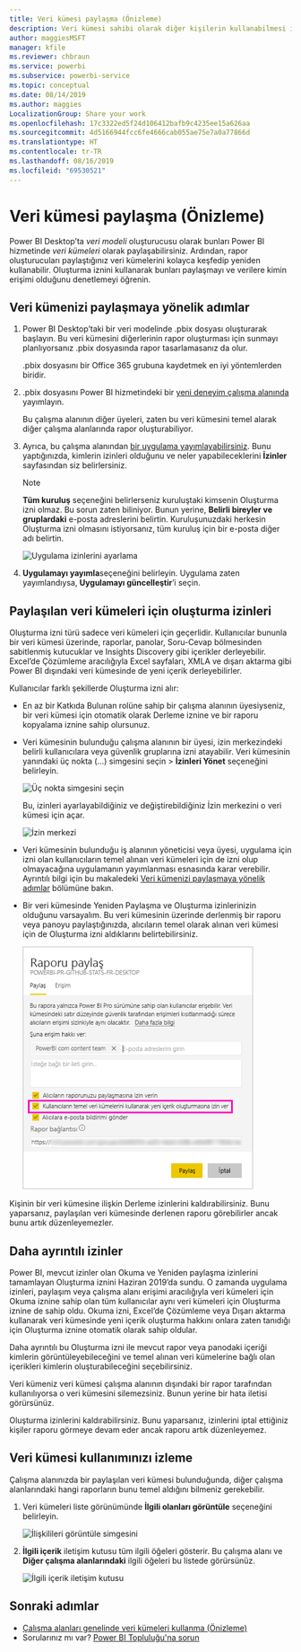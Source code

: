 ```yaml
---
title: Veri kümesi paylaşma (Önizleme)
description: Veri kümesi sahibi olarak diğer kişilerin kullanabilmesi için veri kümelerinizi oluşturup paylaşabilirsiniz. Oluşturma iznini kullanarak verilere kimin erişimi olduğunu denetlemeyi öğrenin.
author: maggiesMSFT
manager: kfile
ms.reviewer: chbraun
ms.service: powerbi
ms.subservice: powerbi-service
ms.topic: conceptual
ms.date: 08/14/2019
ms.author: maggies
LocalizationGroup: Share your work
ms.openlocfilehash: 17c3322ed5f24d106412bafb9c4235ee15a626aa
ms.sourcegitcommit: 4d5166944fcc6fe4666cab055ae75e7a0a77866d
ms.translationtype: HT
ms.contentlocale: tr-TR
ms.lasthandoff: 08/16/2019
ms.locfileid: "69530521"
---
```

# <a name="share-a-dataset-preview"></a>Veri kümesi paylaşma (Önizleme)

Power BI Desktop’ta *veri modeli* oluşturucusu olarak bunları Power BI hizmetinde *veri kümeleri* olarak paylaşabilirsiniz. Ardından, rapor oluşturucuları paylaştığınız veri kümelerini kolayca keşfedip yeniden kullanabilir. Oluşturma iznini kullanarak bunları paylaşmayı ve verilere kimin erişimi olduğunu denetlemeyi öğrenin.

## <a name="steps-to-sharing-your-dataset"></a>Veri kümenizi paylaşmaya yönelik adımlar

1. Power BI Desktop’taki bir veri modelinde .pbix dosyası oluşturarak başlayın. Bu veri kümesini diğerlerinin rapor oluşturması için sunmayı planlıyorsanız .pbix dosyasında rapor tasarlamasanız da olur.

    .pbix dosyasını bir Office 365 grubuna kaydetmek en iyi yöntemlerden biridir.

1. .pbix dosyasını Power BI hizmetindeki bir [yeni deneyim çalışma alanında](service-create-the-new-workspaces.md) yayımlayın.
    
    Bu çalışma alanının diğer üyeleri, zaten bu veri kümesini temel alarak diğer çalışma alanlarında rapor oluşturabiliyor.

1. Ayrıca, bu çalışma alanından [bir uygulama yayımlayabilirsiniz](service-create-distribute-apps.md). Bunu yaptığınızda, kimlerin izinleri olduğunu ve neler yapabileceklerini **İzinler** sayfasından siz belirlersiniz.

    > [!NOTE]
    > **Tüm kuruluş** seçeneğini belirlerseniz kuruluştaki kimsenin Oluşturma izni olmaz. Bu sorun zaten biliniyor. Bunun yerine, **Belirli bireyler ve gruplardaki** e-posta adreslerini belirtin.  Kuruluşunuzdaki herkesin Oluşturma izni olmasını istiyorsanız, tüm kuruluş için bir e-posta diğer adı belirtin.

    ![Uygulama izinlerini ayarlama](media/service-datasets-build-permissions/power-bi-dataset-app-permissions.png)

1. **Uygulamayı yayımla**seçeneğini belirleyin. Uygulama zaten yayımlandıysa, **Uygulamayı güncelleştir**’i seçin.

## <a name="build-permissions-for-shared-datasets"></a>Paylaşılan veri kümeleri için oluşturma izinleri

Oluşturma izni türü sadece veri kümeleri için geçerlidir. Kullanıcılar bununla bir veri kümesi üzerinde, raporlar, panolar, Soru-Cevap bölmesinden sabitlenmiş kutucuklar ve Insights Discovery gibi içerikler derleyebilir. Excel’de Çözümleme aracılığıyla Excel sayfaları, XMLA ve dışarı aktarma gibi Power BI dışındaki veri kümesinde de yeni içerik derleyebilirler.

Kullanıcılar farklı şekillerde Oluşturma izni alır:

- En az bir Katkıda Bulunan rolüne sahip bir çalışma alanının üyesiyseniz, bir veri kümesi için otomatik olarak Derleme iznine ve bir raporu kopyalama iznine sahip olursunuz.
 
- Veri kümesinin bulunduğu çalışma alanının bir üyesi, izin merkezindeki belirli kullanıcılara veya güvenlik gruplarına izni atayabilir. Veri kümesinin yanındaki üç nokta (...) simgesini seçin > **İzinleri Yönet** seçeneğini belirleyin.

    ![Üç nokta simgesini seçin](media/service-datasets-build-permissions/power-bi-dataset-manage-permissions.png)

    Bu, izinleri ayarlayabildiğiniz ve değiştirebildiğiniz İzin merkezini o veri kümesi için açar.

    ![İzin merkezi](media/service-datasets-build-permissions/power-bi-dataset-permissions.png)

- Veri kümesinin bulunduğu iş alanının yöneticisi veya üyesi, uygulama için izni olan kullanıcıların temel alınan veri kümeleri için de izni olup olmayacağına uygulamanın yayımlanması esnasında karar verebilir. Ayrıntılı bilgi için bu makaledeki [Veri kümenizi paylaşmaya yönelik adımlar](#steps-to-sharing-your-dataset) bölümüne bakın.

- Bir veri kümesinde Yeniden Paylaşma ve Oluşturma izinlerinizin olduğunu varsayalım. Bu veri kümesinin üzerinde derlenmiş bir raporu veya panoyu paylaştığınızda, alıcıların temel olarak alınan veri kümesi için de Oluşturma izni aldıklarını belirtebilirsiniz.

    ![Oluşturma izinleri](media/service-datasets-build-permissions/power-bi-share-report-allow-users.png)

Kişinin bir veri kümesine ilişkin Derleme izinlerini kaldırabilirsiniz. Bunu yaparsanız, paylaşılan veri kümesinde derlenen raporu görebilirler ancak bunu artık düzenleyemezler.

## <a name="more-granular-permissions"></a>Daha ayrıntılı izinler

Power BI, mevcut izinler olan Okuma ve Yeniden paylaşma izinlerini tamamlayan Oluşturma iznini Haziran 2019’da sundu. O zamanda uygulama izinleri, paylaşım veya çalışma alanı erişimi aracılığıyla veri kümeleri için Okuma iznine sahip olan tüm kullanıcılar aynı veri kümeleri için Oluşturma iznine de sahip oldu. Okuma izni, Excel’de Çözümleme veya Dışarı aktarma kullanarak veri kümesinde yeni içerik oluşturma hakkını onlara zaten tanıdığı için Oluşturma iznine otomatik olarak sahip oldular.

Daha ayrıntılı bu Oluşturma izni ile mevcut rapor veya panodaki içeriği kimlerin görüntüleyebileceğini ve temel alınan veri kümelerine bağlı olan içerikleri kimlerin oluşturabileceğini seçebilirsiniz.

Veri kümeniz veri kümesi çalışma alanının dışındaki bir rapor tarafından kullanılıyorsa o veri kümesini silemezsiniz. Bunun yerine bir hata iletisi görürsünüz.

Oluşturma izinlerini kaldırabilirsiniz. Bunu yaparsanız, izinlerini iptal ettiğiniz kişiler raporu görmeye devam eder ancak raporu artık düzenleyemez.

## <a name="track-your-dataset-usage"></a>Veri kümesi kullanımınızı izleme

Çalışma alanınızda bir paylaşılan veri kümesi bulunduğunda, diğer çalışma alanlarındaki hangi raporların bunu temel aldığını bilmeniz gerekebilir.

1. Veri kümeleri liste görünümünde **İlgili olanları görüntüle** seçeneğini belirleyin.

    ![İlişkilileri görüntüle simgesini](media/service-datasets-build-permissions/power-bi-dataset-view-related-to-dataset.png)

1. **İlgili içerik** iletişim kutusu tüm ilgili öğeleri gösterir. Bu çalışma alanı ve **Diğer çalışma alanlarındaki** ilgili öğeleri bu listede görürsünüz.
 
    ![İlgili içerik iletişim kutusu](media/service-datasets-build-permissions/power-bi-dataset-related-workspaces.png)

## <a name="next-steps"></a>Sonraki adımlar

- [Çalışma alanları genelinde veri kümeleri kullanma (Önizleme)](service-datasets-across-workspaces.md)
- Sorularınız mı var? [Power BI Topluluğu'na sorun](http://community.powerbi.com/)
